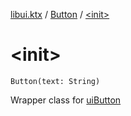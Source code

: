 [libui.ktx](../index.md) / [Button](index.md) / [&lt;init&gt;](./-init-.md)

# &lt;init&gt;

`Button(text: String)`

Wrapper class for [uiButton](../../libui/ui-button.md)

